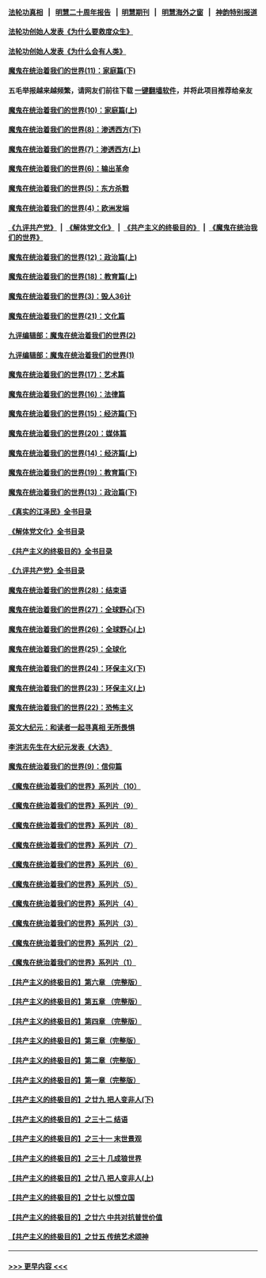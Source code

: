#### [法轮功真相](https://github.com/gfw-breaker/truth/blob/master/README.md?t=0) &nbsp;&nbsp;|&nbsp;&nbsp; [明慧二十周年报告](https://github.com/gfw-breaker/mh-reports/blob/master/README.md?t=0) &nbsp;&nbsp;|&nbsp;&nbsp;[明慧期刊](https://github.com/gfw-breaker/mh-qikan) &nbsp;&nbsp;|&nbsp;&nbsp; [明慧海外之窗](https://github.com/gfw-breaker/mh-news/blob/master/README.md?t=0) &nbsp;&nbsp;|&nbsp;&nbsp; [神韵特别报道](https://github.com/gfw-breaker/mh-news/blob/master/shenyun.md?t=0)
#### [法轮功创始人发表《为什么要救度众生》](../pages/nsc422/n13975246.md?t=06020343) 
#### [法轮功创始人发表《为什么会有人类》](../pages/nsc422/n13912117.md?t=06020343) 
#### [魔鬼在统治着我们的世界(11)：家庭篇(下)](../pages/nsc422/n10440961.md?t=06020343) 
#### 五毛举报越来越频繁，请网友们前往下载 [一键翻墙软件](https://github.com/gfw-breaker/ssr-accounts)，并将此项目推荐给亲友
#### [魔鬼在统治着我们的世界(10)：家庭篇(上)](../pages/nsc422/n10435448.md?t=06020343) 
#### [魔鬼在统治着我们的世界(8)：渗透西方(下)](../pages/nsc422/n10429603.md?t=06020343) 
#### [魔鬼在统治着我们的世界(7)：渗透西方(上)](../pages/nsc422/n10426013.md?t=06020343) 
#### [魔鬼在统治着我们的世界(6)：输出革命](../pages/nsc422/n10421536.md?t=06020343) 
#### [魔鬼在统治着我们的世界(5)：东方杀戮](../pages/nsc422/n10417707.md?t=06020343) 
#### [魔鬼在统治着我们的世界(4)：欧洲发端](../pages/nsc422/n10414890.md?t=06020343) 
#### [《九评共产党》](https://github.com/begood0513/9ping.md/blob/master/README.md) &nbsp;|&nbsp; [《解体党文化》](../../../../jtdwh.md/blob/master/README.md)  &nbsp;|&nbsp; [《共产主义的终极目的》](../../../../gczydzjmd.md/blob/master/README.md) &nbsp;|&nbsp; [《魔鬼在统治我们的世界》](../../../../mgztzwmdsj.md/blob/master/README.md) 
#### [魔鬼在统治着我们的世界(12)：政治篇(上)](../pages/nsc422/n10444576.md?t=06020343) 
#### [魔鬼在统治着我们的世界(18)：教育篇(上)](../pages/nsc422/n10526970.md?t=06020343) 
#### [魔鬼在统治着我们的世界(3)：毁人36计](../pages/nsc422/n10411583.md?t=06020343) 
#### [魔鬼在统治着我们的世界(21)：文化篇](../pages/nsc422/n10597706.md?t=06020343) 
#### [九评编辑部：魔鬼在统治着我们的世界(2)](../pages/nsc422/n10410036.md?t=06020343) 
#### [九评编辑部：魔鬼在统治着我们的世界(1)](../pages/nsc422/n10406825.md?t=06020343) 
#### [魔鬼在统治着我们的世界(17)：艺术篇](../pages/nsc422/n10499093.md?t=06020343) 
#### [魔鬼在统治着我们的世界(16)：法律篇](../pages/nsc422/n10485969.md?t=06020343) 
#### [魔鬼在统治着我们的世界(15)：经济篇(下)](../pages/nsc422/n10469975.md?t=06020343) 
#### [魔鬼在统治着我们的世界(20)：媒体篇](../pages/nsc422/n10586579.md?t=06020343) 
#### [魔鬼在统治着我们的世界(14)：经济篇(上)](../pages/nsc422/n10457370.md?t=06020343) 
#### [魔鬼在统治着我们的世界(19)：教育篇(下)](../pages/nsc422/n10564808.md?t=06020343) 
#### [魔鬼在统治着我们的世界(13)：政治篇(下)](../pages/nsc422/n10448270.md?t=06020343) 
#### [《真实的江泽民》全书目录](../pages/nsc422/n13721399.md?t=06020343) 
#### [《解体党文化》全书目录](../pages/nsc422/n13721157.md?t=06020343) 
#### [《共产主义的终极目的》全书目录](../pages/nsc422/n13721048.md?t=06020343) 
#### [《九评共产党》全书目录](../pages/nsc422/n13708085.md?t=06020343) 
#### [魔鬼在统治着我们的世界(28)：结束语](../pages/nsc422/n10936246.md?t=06020343) 
#### [魔鬼在统治着我们的世界(27)：全球野心(下)](../pages/nsc422/n10928319.md?t=06020343) 
#### [魔鬼在统治着我们的世界(26)：全球野心(上)](../pages/nsc422/n10900318.md?t=06020343) 
#### [魔鬼在统治着我们的世界(25)：全球化](../pages/nsc422/n10788205.md?t=06020343) 
#### [魔鬼在统治着我们的世界(24)：环保主义(下)](../pages/nsc422/n10695307.md?t=06020343) 
#### [魔鬼在统治着我们的世界(23)：环保主义(上)](../pages/nsc422/n10688613.md?t=06020343) 
#### [魔鬼在统治着我们的世界(22)：恐怖主义](../pages/nsc422/n10614727.md?t=06020343) 
#### [英文大纪元：和读者一起寻真相 无所畏惧](../pages/nsc422/n12542027.md?t=06020343) 
#### [李洪志先生在大纪元发表《大选》](../pages/nsc422/n12534746.md?t=06020343) 
#### [魔鬼在统治着我们的世界(9)：信仰篇](../pages/nsc422/n10432159.md?t=06020343) 
#### [《魔鬼在统治着我们的世界》系列片（10）](../pages/nsc422/n12292670.md?t=06020343) 
#### [《魔鬼在统治着我们的世界》系列片（9）](../pages/nsc422/n12290859.md?t=06020343) 
#### [《魔鬼在统治着我们的世界》系列片（8）](../pages/nsc422/n12287445.md?t=06020343) 
#### [《魔鬼在统治着我们的世界》系列片（7）](../pages/nsc422/n12283425.md?t=06020343) 
#### [《魔鬼在统治着我们的世界》系列片（6）](../pages/nsc422/n12282314.md?t=06020343) 
#### [《魔鬼在统治着我们的世界》系列片（5）](../pages/nsc422/n12281419.md?t=06020343) 
#### [《魔鬼在统治着我们的世界》系列片（4）](../pages/nsc422/n12274024.md?t=06020343) 
#### [《魔鬼在统治着我们的世界》系列片（3）](../pages/nsc422/n12271322.md?t=06020343) 
#### [《魔鬼在统治着我们的世界》系列片（2）](../pages/nsc422/n12269049.md?t=06020343) 
#### [《魔鬼在统治着我们的世界》系列片（1）](../pages/nsc422/n12267575.md?t=06020343) 
#### [【共产主义的终极目的】第六章 （完整版）](../pages/nsc422/n11428913.md?t=06020343) 
#### [【共产主义的终极目的】第五章 （完整版）](../pages/nsc422/n11428912.md?t=06020343) 
#### [【共产主义的终极目的】第四章 （完整版）](../pages/nsc422/n11428907.md?t=06020343) 
#### [【共产主义的终极目的】第三章（完整版）](../pages/nsc422/n11428848.md?t=06020343) 
#### [【共产主义的终极目的】第二章（完整版）](../pages/nsc422/n11428831.md?t=06020343) 
#### [【共产主义的终极目的】第一章（完整版）](../pages/nsc422/n11417651.md?t=06020343) 
#### [【共产主义的终极目的】之廿九 把人变非人(下)](../pages/nsc422/n11344140.md?t=06020343) 
#### [【共产主义的终极目的】之三十二 结语](../pages/nsc422/n11360535.md?t=06020343) 
#### [【共产主义的终极目的】之三十一 末世景观](../pages/nsc422/n11351129.md?t=06020343) 
#### [【共产主义的终极目的】之三十 几成狼世界](../pages/nsc422/n11348280.md?t=06020343) 
#### [【共产主义的终极目的】之廿八 把人变非人(上)](../pages/nsc422/n11340492.md?t=06020343) 
#### [【共产主义的终极目的】之廿七 以恨立国](../pages/nsc422/n11336944.md?t=06020343) 
#### [【共产主义的终极目的】之廿六 中共对抗普世价值](../pages/nsc422/n11324785.md?t=06020343) 
#### [【共产主义的终极目的】之廿五 传统艺术颂神](../pages/nsc422/n11296396.md?t=06020343) 

----
#### [ >>> 更早内容 <<< ](../indexes/nsc422-earlier.md)
